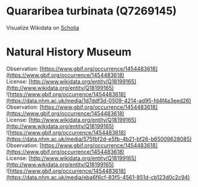 
Quararibea turbinata (Q7269145)
===============================
  
Visualize Wikidata on [Scholia](https://scholia.toolforge.org/taxon/Q7269145)
# Natural History Museum
  
Observation: [https://www.gbif.org/occurrence/1454483618](https://www.gbif.org/occurrence/1454483618)  
License: [http://www.wikidata.org/entity/Q18199165](http://www.wikidata.org/entity/Q18199165)  
![https://www.gbif.org/occurrence/1454483618](https://data.nhm.ac.uk/media/1d7ddf3d-0509-4214-ad95-fd4f4a3eed26)  
Observation: [https://www.gbif.org/occurrence/1454483618](https://www.gbif.org/occurrence/1454483618)  
License: [http://www.wikidata.org/entity/Q18199165](http://www.wikidata.org/entity/Q18199165)  
![https://www.gbif.org/occurrence/1454483618](https://data.nhm.ac.uk/media/575fbf2d-e5fb-4b21-bf26-b65009628085)  
Observation: [https://www.gbif.org/occurrence/1454483618](https://www.gbif.org/occurrence/1454483618)  
License: [http://www.wikidata.org/entity/Q18199165](http://www.wikidata.org/entity/Q18199165)  
![https://www.gbif.org/occurrence/1454483618](https://data.nhm.ac.uk/media/eba6f6cf-83f5-4561-851d-cb123d0c2c94)